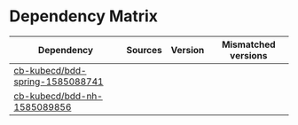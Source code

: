 # Dependency Matrix

Dependency | Sources | Version | Mismatched versions
---------- | ------- | ------- | -------------------
[cb-kubecd/bdd-spring-1585088741](https://github.com/cb-kubecd/bdd-spring-1585088741.git) |  | []() | 
[cb-kubecd/bdd-nh-1585089856](https://github.com/cb-kubecd/bdd-nh-1585089856.git) |  | []() | 

